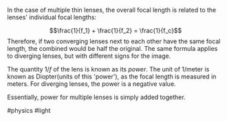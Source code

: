 In the case of multiple thin lenses, the overall focal length is related to the lenses' individual focal lengths:

$$\frac{1}{f_1} + \frac{1}{f_2} = \frac{1}{f_c}$$
Therefore, if two converging lenses next to each other have the same focal length, the combined would be half the original. The same formula applies to diverging lenses, but with different signs for the image. 

The quantity $1/f$ of the lens is known as its *power*. The unit of 1/meter is known as Diopter(units of this 'power'), as the focal length is measured in meters. For diverging lenses, the power is a negative value. 

Essentially, power for multiple lenses is simply added together. 

#physics #light 
